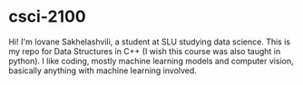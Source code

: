 # csci-2100
Hi! I'm Iovane Sakhelashvili, a student at SLU studying data science. This is my repo for Data Structures in C++ (I wish this course was also taught in python). I like coding, mostly  machine learning models and computer vision, basically anything with machine learning involved.